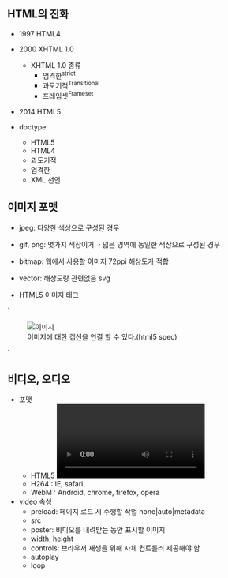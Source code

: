 ## HTML의 진화 

- 1997 HTML4
- 2000 XHTML 1.0 
	- XHTML 1.0 종류
		- 엄격한<sup>strict</sup>
		- 과도기적<sup>Transitional</sup> 
		- 프레임셋<sup>Frameset</sup> 
- 2014 HTML5

- doctype 
	- HTML5 
		<!doctype html>
	- HTML4
		<!doctype html PUBLIC "-//W3C//DTD HTML 4.01 Transitional//EN" "http://www.w3.org/TR/html4/loose.dtd">
	- 과도기적 
		<!doctype html PUBLIC "-//W3C//DTD XHTML 1.0 Transitional//EN" "http://www.w3.org/TR/xhtml1/DTD/xhtml1-transitional.dtd">
	- 엄격한
		<!doctype html PUBLIC "-//W3C//DTD XHTML 1.0 Strict//EN" "http://www.w3.org/TR/xhtml1/DTD/xhtml1-strict.dtd">
	- XML 선언
		<?xml version="1.0" ?> 


## 이미지 포맷

- jpeg: 다양한 색상으로 구성된 경우
- gif, png: 몇가지 색상이거나 넓은 영역에 동일한 색상으로 구성된 경우

- bitmap: 웹에서 사용할 이미지 72ppi 해상도가 적합
- vector: 해상도랑 관련없음 svg 

- HTML5 이미지 태그 

`
<figure>
	<img src="" alt="이미지" />
	<figcaption>이미지에 대한 캡션을 연결 할 수 있다.(html5 spec)</figcaption>
</figure>
`

## 비디오, 오디오 

- 포맷 
	- HTML5 <video></video>
	- H264 : IE, safari 
	- WebM : Android, chrome, firefox, opera 
- video 속성
	- preload: 페이지 로드 시 수행할 작업 none|auto|metadata 
	- src
	- poster: 비디오를 내려받는 동안 표시할 이미지
	- width, height 
	- controls: 브라우저 재생을 위해 자체 컨트롤러 제공해야 함
	- autoplay 
	- loop
